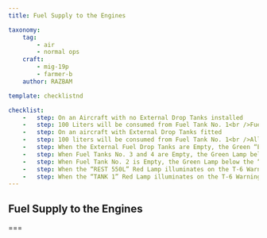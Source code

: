 ```yaml
---
title: Fuel Supply to the Engines

taxonomy:
    tag:
        - air
        - normal ops
    craft: 
        - mig-19p
        - farmer-b
    author: RAZBAM

template: checklistnd

checklist:
    -   step: On an Aircraft with no External Drop Tanks installed
    -   step: 100 Liters will be consumed from Fuel Tank No. 1<br />Fuel Tanks No. 3, 4 and 2 will be Emptied concurrently<br />Remaining Fuel in Tank No. 1.
    -   step: On an aircraft with External Drop Tanks fitted
    -   step: 100 liters will be consumed from Fuel Tank No. 1<br />All the Fuel from the External Drop Tanks will be consumed<br />Another 100 liters will be consumed from fuel tank No. 1<br />Fuel Tanks No. 3, 4 and 2 will be Emptied concurrently<br />Remaining Fuel in Tank No. 1.
    -   step: When the External Fuel Drop Tanks are Empty, the Green “EXT.TANKS EMPTY” Lamp will illuminate.
    -   step: When Fuel Tanks No. 3 and 4 are Empty, the Green Lamp below the “PUMP TANK 3” and “PUMP TANK 4” Switches will turn illuminate.
    -   step: When Fuel Tank No. 2 is Empty, the Green Lamp below the “PUMP TANK 2” switch will illuminate.
    -   step: When the “REST 550L” Red Lamp illuminates on the T-6 Warning Panel, the Aircraft should enough Fuel for a Flight Time of approximately 20 Minutes at an Altitude of 500 meters and a Speed of 500 Km/h.
    -   step: When the “TANK 1” Red Lamp illuminates on the T-6 Warning Panel, the Fuel remaining in the Fuel Supply System may still be enough for a Flight Time of 5 Minutes depending on the Altitude and the Engine Throttle Settings.
---
```


## Fuel Supply to the Engines

===


